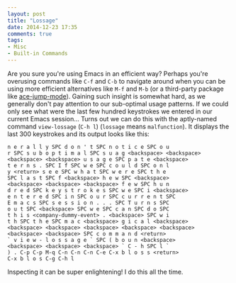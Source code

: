 ```yaml
---
layout: post
title: "Lossage"
date: 2014-12-23 17:35
comments: true
tags:
- Misc
- Built-in Commands
---
```


Are you sure you're using Emacs in an efficient way? Perhaps you're
overusing commands like `C-f` and `C-b` to navigate around when you
can be using more efficient alternatives like `M-f` and `M-b` (or a
third-party package like
[ace-jump-mode](http://emacsrocks.com/e10.html)).  Gaining such
insight is somewhat hard, as we generally don't pay attention to our
sub-optimal usage patterns. If we could only see what were the last
few hundred keystrokes we entered in our current Emacs
session... Turns out we can do this with the aptly-named command
`view-lossage` (`C-h l`) (`lossage` means `malfunction`). It displays
the last 300 keystrokes and its output looks like this:

```
n e r a l l y SPC d o n ' t SPC n o t i c e SPC o u
r SPC s u b o p t i m a l SPC s u a g <backspace> <backspace>
<backspace> <backspace> u s a g e SPC p a t e <backspace>
t e r n s . SPC I f SPC w e SPC c o u l d SPC o n l
y <return> s e e SPC w h a t SPC w e r e SPC t h e
SPC l a s t SPC f <backspace> h e w SPC <backspace>
<backspace> <backspace> <backspace> f e w SPC h u n
d r e d SPC k e y s t r o k e s SPC w e SPC i <backspace>
e n t e r e d SPC i n SPC o u r SPC c u r r e n t SPC
E m a c s SPC s e s s i o n . . . SPC T u r n s SPC
o u t SPC <backspace> SPC w e SPC c a n SPC d o SPC
t h i s <company-dummy-event> . <backspace> SPC w i
t h SPC t h e SPC m a c <backspace> g i c a l <backspace>
<backspace> <backspace> <backspace> <backspace> <backspace>
<backspace> <backspace> SPC c o m m a n d <return>
` v i e w - l o s s a g e ` SPC ( b o u n <backspace>
<backspace> <backspace> <backspace> ` C - h SPC l `
) . C-p C-p M-q C-n C-n C-n C-e C-x b l o s s <return>
C-x b l o s C-g C-h l
```

Inspecting it can be super enlightening! I do this all the time.
